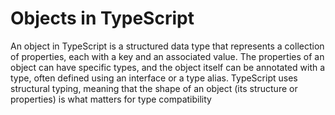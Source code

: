 # Objects in TypeScript

An object in TypeScript is a structured data type that represents a collection of properties, each with a key and an associated value. The properties of an object can have specific types, and the object itself can be annotated with a type, often defined using an interface or a type alias. TypeScript uses structural typing, meaning that the shape of an object (its structure or properties) is what matters for type compatibility